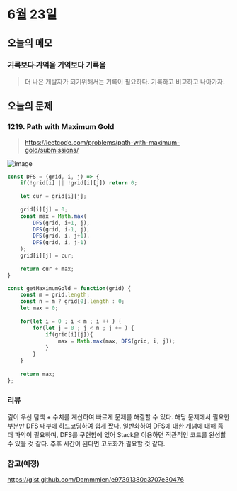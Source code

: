 # 6월 23일

## 오늘의 메모

### ~~기록보다 기억을~~ 기억보다 기록을 

> 더 나은 개발자가 되기위해서는 기록이 필요하다. 기록하고 비교하고 나아가자.

## 오늘의 문제

### 1219. Path with Maximum Gold

> https://leetcode.com/problems/path-with-maximum-gold/submissions/

![image](https://user-images.githubusercontent.com/33514304/85318521-188e6e80-b4fb-11ea-8924-339c0a52624f.png)

```js
const DFS = (grid, i, j) => {
    if(!grid[i] || !grid[i][j]) return 0;
    
    let cur = grid[i][j];
    
    grid[i][j] = 0;
    const max = Math.max(
        DFS(grid, i+1, j),
        DFS(grid, i-1, j),
        DFS(grid, i, j+1),
        DFS(grid, i, j-1)
    );
    grid[i][j] = cur;
    
    return cur + max;
}

const getMaximumGold = function(grid) {
    const m = grid.length;
    const n = m ? grid[0].length : 0;
    let max = 0;
    
    for(let i = 0 ; i < m ; i ++ ) {
        for(let j = 0 ; j < n ; j ++ ) {
            if(grid[i][j]){
                max = Math.max(max, DFS(grid, i, j));
            }
        }
    }
    
    return max;
};
```

### 리뷰

깊이 우선 탐색 + 수치를 계산하여 빠르게 문제를 해결할 수 있다. 해당 문제에서 필요한 부분만 DFS 내부에 하드코딩하여 쉽게 짰다. 일반화하여 DFS에 대한 개념에 대해 좀 더 파악이 필요하며, DFS를 구현함에 있어 Stack을 이용하면 직관적인 코드를 완성할 수 있을 것 같다.
추후 시간이 된다면 고도화가 필요할 것 같다.

### 참고(예정)
https://gist.github.com/Dammmien/e97391380c3707e30476
